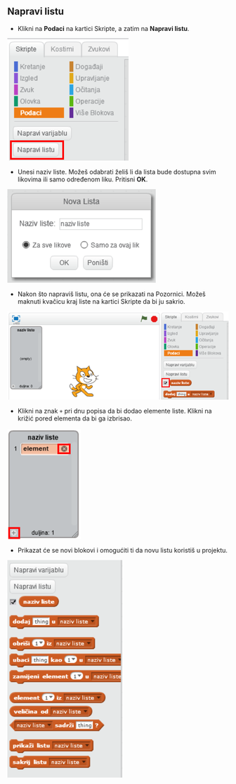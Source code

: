 ## Napravi listu

+ Klikni na **Podaci** na kartici Skripte, a zatim na **Napravi listu**.

![Napravi listu](images/make-a-list.png)

+ Unesi naziv liste. Možeš odabrati želiš li da lista bude dostupna svim likovima ili samo određenom liku. Pritisni **OK**.

![Naziv liste](images/list-name.png)

+ Nakon što napraviš listu, ona će se prikazati na Pozornici. Možeš maknuti kvačicu kraj liste na kartici Skripte da bi ju sakrio.

![Prikaži/sakrij listu](images/list-show-hide.png)

+ Klikni na znak `+` pri dnu popisa da bi dodao elemente liste. Klikni na križić pored elementa da bi ga izbrisao.

![Prikaži/sakrij listu](images/list-add-delete.png)

+ Prikazat će se novi blokovi i omogućiti ti da novu listu koristiš u projektu.

![Blokovi liste](images/list-blocks.png)